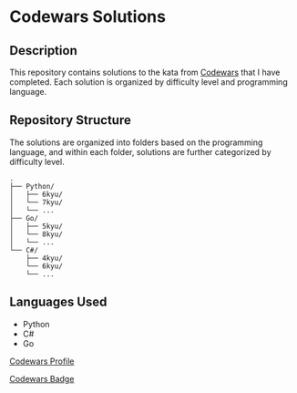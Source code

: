 # Codewars Solutions 

## Description
This repository contains solutions to the kata from [Codewars](https://www.codewars.com) that I have completed. 
Each solution is organized by difficulty level and programming language.

## Repository Structure
The solutions are organized into folders based on the programming language, and within each folder, solutions are further categorized by difficulty level.


``` 
.
├── Python/
│   ├── 6kyu/
│   └── 7kyu/
│   └── ...
├── Go/
│   ├── 5kyu/
│   └── 8kyu/
│   └── ...
└── C#/
    ├── 4kyu/
    └── 6kyu/
    └── ...
``` 

## Languages Used
- Python
- C#
- Go

[Codewars Profile](https://www.codewars.com/users/matteodalfarra)

[Codewars Badge](https://www.codewars.com/users/matteodalfarra/badges/large)